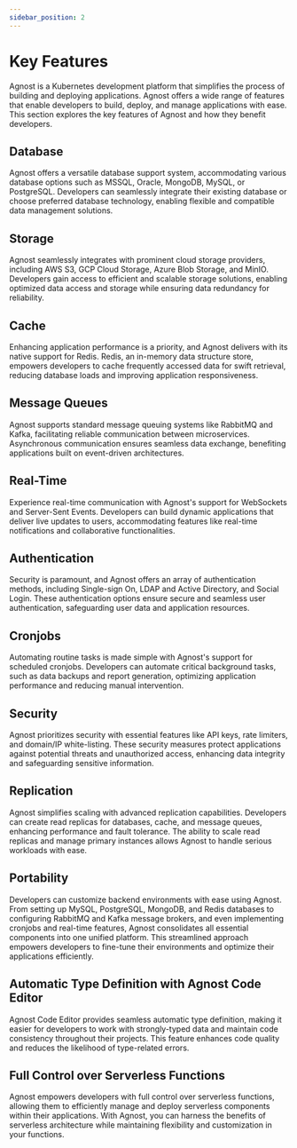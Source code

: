 ```yaml
---
sidebar_position: 2
---
```


# Key Features

Agnost is a Kubernetes development platform that simplifies the process of
building and deploying applications. Agnost offers a wide range of features that
enable developers to build, deploy, and manage applications with ease. This
section explores the key features of Agnost and how they benefit developers.

## Database

Agnost offers a versatile database support system, accommodating various
database options such as MSSQL, Oracle, MongoDB, MySQL, or PostgreSQL.
Developers can seamlessly integrate their existing database or choose preferred
database technology, enabling flexible and compatible data management solutions.

## Storage

Agnost seamlessly integrates with prominent cloud storage providers, including
AWS S3, GCP Cloud Storage, Azure Blob Storage, and MinIO. Developers gain access
to efficient and scalable storage solutions, enabling optimized data access and
storage while ensuring data redundancy for reliability.

## Cache

Enhancing application performance is a priority, and Agnost delivers with its
native support for Redis. Redis, an in-memory data structure store, empowers
developers to cache frequently accessed data for swift retrieval, reducing
database loads and improving application responsiveness.

## Message Queues

Agnost supports standard message queuing systems like RabbitMQ and Kafka,
facilitating reliable communication between microservices. Asynchronous
communication ensures seamless data exchange, benefiting applications built on
event-driven architectures.

## Real-Time

Experience real-time communication with Agnost's support for WebSockets and
Server-Sent Events. Developers can build dynamic applications that deliver live
updates to users, accommodating features like real-time notifications and
collaborative functionalities.

## Authentication

Security is paramount, and Agnost offers an array of authentication methods,
including Single-sign On, LDAP and Active Directory, and Social Login. These
authentication options ensure secure and seamless user authentication,
safeguarding user data and application resources.

## Cronjobs

Automating routine tasks is made simple with Agnost's support for scheduled
cronjobs. Developers can automate critical background tasks, such as data
backups and report generation, optimizing application performance and reducing
manual intervention.

## Security

Agnost prioritizes security with essential features like API keys, rate
limiters, and domain/IP white-listing. These security measures protect
applications against potential threats and unauthorized access, enhancing data
integrity and safeguarding sensitive information.

## Replication

Agnost simplifies scaling with advanced replication capabilities. Developers can
create read replicas for databases, cache, and message queues, enhancing
performance and fault tolerance. The ability to scale read replicas and manage
primary instances allows Agnost to handle serious workloads with ease.

## Portability

Developers can customize backend environments with ease using Agnost. From
setting up MySQL, PostgreSQL, MongoDB, and Redis databases to configuring
RabbitMQ and Kafka message brokers, and even implementing cronjobs and real-time
features, Agnost consolidates all essential components into one unified
platform. This streamlined approach empowers developers to fine-tune their
environments and optimize their applications efficiently.

## Automatic Type Definition with Agnost Code Editor

Agnost Code Editor provides seamless automatic type definition, making it easier
for developers to work with strongly-typed data and maintain code consistency
throughout their projects. This feature enhances code quality and reduces the
likelihood of type-related errors.

## Full Control over Serverless Functions

Agnost empowers developers with full control over serverless functions, allowing
them to efficiently manage and deploy serverless components within their
applications. With Agnost, you can harness the benefits of serverless
architecture while maintaining flexibility and customization in your functions.
